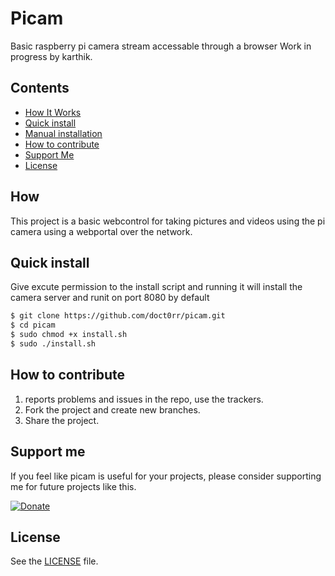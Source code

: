 # Picam
Basic raspberry pi camera stream accessable through a browser
Work in progress by karthik.

## Contents
 - [How It Works](#how)
 - [Quick install](#quick-install)
 - [Manual installation](#manual-installation)
 - [How to contribute](#how-to-contribute)
 - [Support Me](#Support-me)
 - [License](#license)
 
## How
This project is a basic webcontrol for taking pictures and videos using the pi camera using a webportal over the network.

## Quick install
Give excute permission to the install script and running it will install the camera server and runit on port 8080 by default
```sh
$ git clone https://github.com/doct0rr/picam.git
$ cd picam 
$ sudo chmod +x install.sh
$ sudo ./install.sh
```

## How to contribute

1. reports problems and issues in the repo, use the trackers.
2. Fork the project and create new branches.
3. Share the project.

## Support me
If you feel like picam is useful for your projects, please consider supporting me for future projects like this.

[![Donate](https://img.shields.io/badge/Donate-PayPal-green.svg)](https://paypal.me/noodlemonster)

## License
See the [LICENSE](./LICENSE) file.